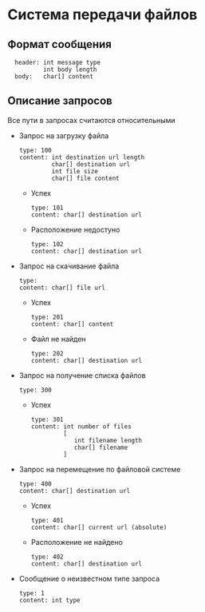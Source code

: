 # Система передачи файлов

## Формат сообщения

      header: int message type
              int body length
      body:   char[] content

## Описание запросов

Все пути в запросах считаются относительными

- Запрос на загрузку файла

      type: 100
      content: int destination url length
               char[] destination url
               int file size
               char[] file content

  - Успех

        type: 101
        content: char[] destination url

  - Расположение недостуно

        type: 102
        content: char[] destination url

- Запрос на скачивание файла

      type:
      content: char[] file url

  - Успех

        type: 201
        content: char[] content

  - Файл не найден

        type: 202
        content: char[] destination url


- Запрос на получение списка файлов

      type: 300

  - Успех

        type: 301
        content: int number of files
                 [
                    int filename length
                    char[] filename
                 ]                 

- Запрос на перемещение по файловой системе

      type: 400
      content: char[] destination url
      
      
  - Успех

        type: 401
        content: char[] current url (absolute)

  - Расположение не найдено

        type: 402
        content: char[] destination url

- Сообщение о неизвестном типе запроса

      type: 1
      content: int type
